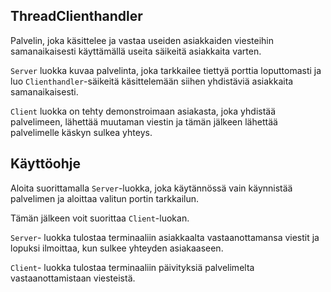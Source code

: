 ## ThreadClienthandler

Palvelin, joka käsittelee ja vastaa useiden asiakkaiden viesteihin samanaikaisesti käyttämällä useita säikeitä asiakkaita varten.

`Server` luokka kuvaa palvelinta, joka tarkkailee tiettyä porttia loputtomasti ja luo `Clienthandler`-säikeitä käsittelemään siihen yhdistäviä asiakkaita samanaikaisesti.

`Client` luokka on tehty demonstroimaan asiakasta, joka yhdistää palvelimeen, lähettää muutaman viestin ja tämän jälkeen lähettää palvelimelle käskyn sulkea yhteys.


## Käyttöohje

Aloita suorittamalla `Server`-luokka, joka käytännössä vain käynnistää palvelimen ja aloittaa valitun portin tarkkailun.

Tämän jälkeen voit suorittaa `Client`-luokan.

`Server`- luokka tulostaa terminaaliin asiakkaalta vastaanottamansa viestit ja lopuksi ilmoittaa, kun sulkee yhteyden asiakaaseen.

`Client`- luokka tulostaa terminaaliin päivityksiä palvelimelta vastaanottamistaan viesteistä.
